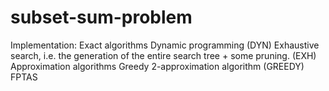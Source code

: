 # subset-sum-problem
Implementation:  Exact algorithms Dynamic programming  (DYN) Exhaustive search, i.e. the generation of the entire search tree + some pruning. (EXH) Approximation algorithms Greedy 2-approximation algorithm (GREEDY) FPTAS
